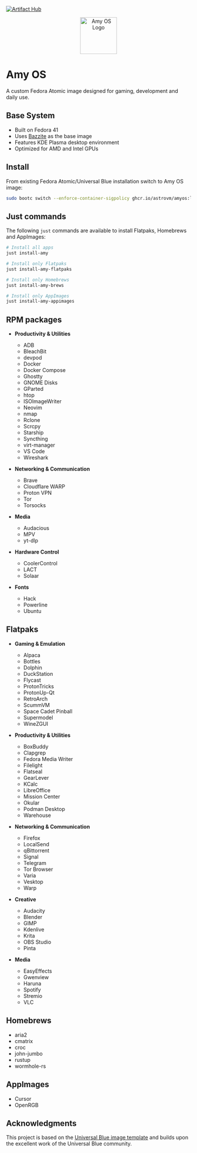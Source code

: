 [![Artifact Hub](https://img.shields.io/endpoint?url=https://artifacthub.io/badge/repository/amyos)](https://artifacthub.io/packages/search?repo=amyos)

<div align="center">
  <picture>
    <source media="(prefers-color-scheme: light)" srcset="https://i.imgur.com/CqD0yyd.png">
    <img alt="Amy OS Logo" src="https://i.imgur.com/V6NLhnj.png" width="100">
  </picture>
</div>

# Amy OS

A custom Fedora Atomic image designed for gaming, development and daily use.

## Base System

- Built on Fedora 41
- Uses [Bazzite](https://bazzite.gg/) as the base image
- Features KDE Plasma desktop environment
- Optimized for AMD and Intel GPUs

## Install

From existing Fedora Atomic/Universal Blue installation switch to Amy OS image:

```bash
sudo bootc switch --enforce-container-sigpolicy ghcr.io/astrovm/amyos:latest
```

## Just commands

The following `just` commands are available to install Flatpaks, Homebrews and AppImages:

```bash
# Install all apps
just install-amy

# Install only Flatpaks
just install-amy-flatpaks

# Install only Homebrews
just install-amy-brews

# Install only AppImages
just install-amy-appimages
```

## RPM packages

- **Productivity & Utilities**
  - ADB
  - BleachBit
  - devpod
  - Docker
  - Docker Compose
  - Ghostty
  - GNOME Disks
  - GParted
  - htop
  - ISOImageWriter
  - Neovim
  - nmap
  - Rclone
  - Scrcpy
  - Starship
  - Syncthing
  - virt-manager
  - VS Code
  - Wireshark

- **Networking & Communication**
  - Brave
  - Cloudflare WARP
  - Proton VPN
  - Tor
  - Torsocks

- **Media**
  - Audacious
  - MPV
  - yt-dlp

- **Hardware Control**
  - CoolerControl
  - LACT
  - Solaar

- **Fonts**
  - Hack
  - Powerline
  - Ubuntu

## Flatpaks

- **Gaming & Emulation**
  - Alpaca
  - Bottles
  - Dolphin
  - DuckStation
  - Flycast
  - ProtonTricks
  - ProtonUp-Qt
  - RetroArch
  - ScummVM
  - Space Cadet Pinball
  - Supermodel
  - WineZGUI

- **Productivity & Utilities**
  - BoxBuddy
  - Clapgrep
  - Fedora Media Writer
  - Filelight
  - Flatseal
  - GearLever
  - KCalc
  - LibreOffice
  - Mission Center
  - Okular
  - Podman Desktop
  - Warehouse

- **Networking & Communication**
  - Firefox
  - LocalSend
  - qBittorrent
  - Signal
  - Telegram
  - Tor Browser
  - Varia
  - Vesktop
  - Warp

- **Creative**
  - Audacity
  - Blender
  - GIMP
  - Kdenlive
  - Krita
  - OBS Studio
  - Pinta

- **Media**
  - EasyEffects
  - Gwenview
  - Haruna
  - Spotify
  - Stremio
  - VLC

## Homebrews

- aria2
- cmatrix
- croc
- john-jumbo
- rustup
- wormhole-rs

## AppImages

- Cursor
- OpenRGB

## Acknowledgments

This project is based on the [Universal Blue image template](https://github.com/ublue-os/image-template) and builds upon the excellent work of the Universal Blue community.
